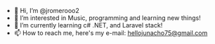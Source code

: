 - 👋 Hi, I’m @jromerooo2
- 👀 I’m interested in Music, programming and learning new things!
- 🌱 I’m currently learning c# .NET, and Laravel stack!
- 📫 How to reach me, here's my e-mail: hellojunacho75@gmail.com

<!---
jromerooo2/jromerooo2 is a ✨ special ✨ repository because its `README.md` (this file) appears on your GitHub profile.
You can click the Preview link to take a look at your changes.
--->
